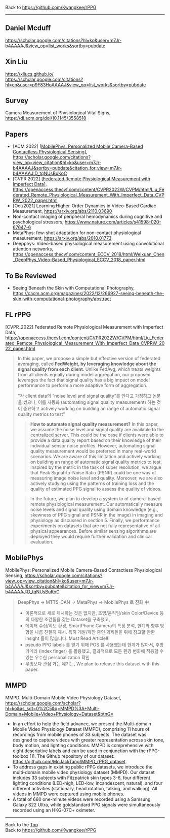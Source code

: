 Back to https://github.com/Kwangkee/rPPG
***

## Daniel Mcduff
https://scholar.google.com/citations?hl=ko&user=m7Jr-b4AAAAJ&view_op=list_works&sortby=pubdate   

## Xin Liu
https://xliucs.github.io/  
https://scholar.google.com/citations?hl=en&user=p9F83HoAAAAJ&view_op=list_works&sortby=pubdate  

## Survey
Camera Measurement of Physiological Vital Signs, https://dl.acm.org/doi/10.1145/3558518   

## Papers
- [ACM 2022] [[MobilePhys: Personalized Mobile Camera-Based Contactless Physiological Sensing](https://github.com/Kwangkee/rPPG/blob/main/rPPG%40DanielMcduff.md#mobilephys)], https://scholar.google.com/citations?view_op=view_citation&hl=ko&user=m7Jr-b4AAAAJ&sortby=pubdate&citation_for_view=m7Jr-b4AAAAJ:D_tqNUsBuKoC  
- [CVPR 2022] [[Federated Remote Physiological Measurement with Imperfect Data](https://github.com/Kwangkee/rPPG/blob/main/rPPG%40DanielMcduff.md#fl-rppg)], https://openaccess.thecvf.com/content/CVPR2022W/CVPM/html/Liu_Federated_Remote_Physiological_Measurement_With_Imperfect_Data_CVPRW_2022_paper.html  
- [Oct/2021] Learning Higher-Order Dynamics in Video-Based Cardiac Measurement, https://arxiv.org/abs/2110.03690 
- Non-contact imaging of peripheral hemodynamics during cognitive and psychological stressors, https://www.nature.com/articles/s41598-020-67647-6 
- MetaPhys: few-shot adaptation for non-contact physiological measurement, https://arxiv.org/abs/2010.01773 
- Deepphys: Video-based physiological measurement using convolutional attention networks, https://openaccess.thecvf.com/content_ECCV_2018/html/Weixuan_Chen_DeepPhys_Video-Based_Physiological_ECCV_2018_paper.html

## To Be Reviewed
- Seeing Beneath the Skin with Computational Photography, https://cacm.acm.org/magazines/2022/12/266927-seeing-beneath-the-skin-with-computational-photography/abstract

## FL rPPG 
[CVPR_2022] Federated Remote Physiological Measurement with Imperfect Data, https://openaccess.thecvf.com/content/CVPR2022W/CVPM/html/Liu_Federated_Remote_Physiological_Measurement_With_Imperfect_Data_CVPRW_2022_paper.html  
>In this paper, we propose a simple but effective version of federated averaging, called **FedWeight, by leveraging knowledge about the signal quality from each client**. Unlike FedAvg, which treats weights from all clients equally during model aggregation, our proposed leverages the fact that signal quality has a big impact on model performance to perform a more adaptive form of aggregation.
>
>"각 client data의 “noise level and signal quality”를 안다고 가정하고 논문을 썼으나, 이를 자동화 (automating signal quality measurement) 하는 것이 중요하고 actively working on building an range of automatic signal quality metrics to test"
>>**How to automate signal quality measurement?** In this paper, we assume the noise level and signal quality are available to the centralized server. This could be the case if clients were able to provide a data quality report based on their knowledge of their individual sensor noise profiles. However, automating signal quality measurement would be preferred in many real-world scenarios. We are aware of this limitation and actively working on building an range of automatic signal quality metrics to test. Inspired by the metric in the task of super resolution, we argue that Peak Signal-to-Noise Ratio (PSNR) could be one way of measuring image noise level and quality. Moreover, we are also actively studying using the patterns of training loss and the quality of estimated PPG signal to assess the quality of videos.
>
>>In the future, we plan to develop a system to of camera-based remote physiological measurement. Our automatically measure noise levels and signal quality using domain knowledge (e.g., skewness of PPG signal and PSNR in the image) in imaging and physiology as discussed in section 5. Finally, we performance experiments on datasets that are not fully representative of all physical appearances. Before similar sensing algorithms are deployed they would require further validation and clinical evaluation.

## MobilePhys
MobilePhys: Personalized Mobile Camera-Based Contactless Physiological Sensing, https://scholar.google.com/citations?view_op=view_citation&hl=ko&user=m7Jr-b4AAAAJ&sortby=pubdate&citation_for_view=m7Jr-b4AAAAJ:D_tqNUsBuKoC  

>DeepPhys -> MTTS-CAN -> MetaPhys -> MobilePhys 로 진화 中
>-	이론적으로 새로 제시하는 것은 없지만, 조명/움직임/skin Color/Device 등의 다양한 조건들을 갖는 Dataset을 구축했고, 
>-	데이터 수집/확보 환경, SmartPhone Camera의 특징 분석, 한계와 향후 방향을 나름 친절히 제시. 특히 개발/제안 중인 과제들을 위해 참고할 만한 insight 들이 많습니다. Must Read Article!!!
>- pseudo PPG labels 를 얻기 위해 POS 를 사용했는데 한계가 많아서, 후방 카메라 (index finger) 를 활용했고, 결과적으로 모든 환경 변화에 적응할 수 있는 우수한 personalization 확인  
>- 무엇보다 관심 가는 얘기는, We plan to release this dataset with this paper.  

## MMPD
MMPD: Multi-Domain Mobile Video Physiology Dataset, https://scholar.google.com/scholar?hl=ko&as_sdt=0%2C5&q=MMPD%3A+Multi-Domain+Mobile+Video+Physiology+Dataset&btnG=

- In an effort to help the field advance, we present the Multi-domain Mobile Video Physiology Dataset (MMPD), comprising 11 hours of recordings from mobile phones of 33 subjects. The dataset was designed to capture videos with greater representation across skin tone, body motion, and lighting conditions. MMPD is comprehensive with eight descriptive labels and can be used in conjunction with the rPPG-toolbox [1]. The Github repository of our dataset: https://github.com/McJackTang/MMPD_rPPG_dataset.
- To address gaps in existing public rPPG datasets, we introduce the multi-domain mobile video physiology dataset (MMPD). Our dataset includes 33 subjects with Fitzpatrick skin types 3-6, four different lighting conditions (LED-high, LED-low, incandescent, natural), and four different activities (stationary, head rotation, talking, and walking). All videos in MMPD were captured using mobile phones. 
- A total of 660 one-minute videos were recorded using a Samsung Galaxy S22 Ultra, while goldstandard PPG signals were simultaneously recorded using an HKG-07C+ oximeter. 

***
Back to the [Top](#rPPG)  
Back to https://github.com/Kwangkee/rPPG
